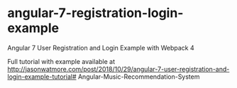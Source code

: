 # angular-7-registration-login-example

Angular 7 User Registration and Login Example with Webpack 4

Full tutorial with example available at http://jasonwatmore.com/post/2018/10/29/angular-7-user-registration-and-login-example-tutorial# Angular-Music-Recommendation-System
